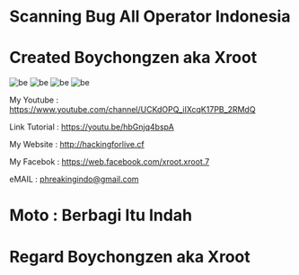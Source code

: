 # Scanning Bug All Operator Indonesia

# Created Boychongzen aka Xroot

![be](https://raw.githubusercontent.com/boychongzen18/BugAllOP/master/Screenshot_1.png)
![be](https://raw.githubusercontent.com/boychongzen18/BugAllOP/master/Screenshot_2.png)
![be](https://raw.githubusercontent.com/boychongzen18/BugAllOP/master/bug.jpg)
![be](https://raw.githubusercontent.com/boychongzen18/BugAllOP/master/bug1.jpg)

My Youtube    : https://www.youtube.com/channel/UCKdOPQ_iIXcqK17PB_2RMdQ

Link Tutorial : https://youtu.be/hbGnjq4bspA

My Website    : http://hackingforlive.cf

My Facebok    : https://web.facebook.com/xroot.xroot.7

eMAIL         : phreakingindo@gmail.com     

# Moto : Berbagi Itu Indah

# Regard Boychongzen aka Xroot

